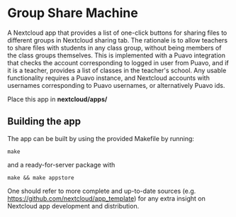 <!--
SPDX-FileCopyrightText: Tuomas Nurmi <dev@opinsys.fi>
SPDX-License-Identifier: CC0-1.0
-->

# Group Share Machine

A Nextcloud app that provides a list of one-click buttons for sharing files to different groups in Nextcloud sharing tab.
The rationale is to allow teachers to share files with students in any class group, without being members of the class groups themselves. This is implemented
with a Puavo integration that checks the account corresponding to logged in user from Puavo, and if it is a teacher, provides a list of classes
in the teacher's school. Any usable functionality requires a Puavo instance, and Nextcloud accounts with usernames corresponding to Puavo usernames,
or alternatively Puavo ids.

Place this app in **nextcloud/apps/**

## Building the app

The app can be built by using the provided Makefile by running:

    make

and a ready-for-server package with

    make && make appstore

One should refer to more complete and up-to-date sources (e.g. https://github.com/nextcloud/app_template) for any extra insight on Nextcloud app
development and distribution.
